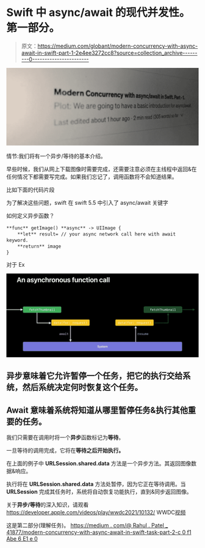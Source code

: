 # Swift 中 async/await 的现代并发性。第一部分。

> 原文：<https://medium.com/globant/modern-concurrency-with-async-await-in-swift-part-1-2e4ee3272cc8?source=collection_archive---------0----------------------->

![](img/39eab7dcf4f4fddc0cbc478b001f26f7.png)

情节:我们将有一个异步/等待的基本介绍。

早些时候，我们从网上下载图像时需要完成，还需要注意必须在主线程中返回&在任何情况下都需要写完成。如果我们忘记了，调用函数将不会知道结果。

比如下面的代码片段

为了解决这些问题，swift 在 swift 5.5 中引入了 async/await 关键字

如何定义异步函数？

```
**func** getImage() **async** -> UIImage {
    **let** result= // your async network call here with await keyword.
    **return** image
}
```

对于 Ex

![](img/e47cdf811a3dbae48bb3e0b83b412528.png)

## 异步意味着它允许暂停一个任务，把它的执行交给系统，然后系统决定何时恢复这个任务。

## Await 意味着系统将知道从哪里暂停任务&执行其他重要的任务。

我们只需要在调用时将一个**异步**函数标记为**等待**。

一旦等待的调用完成，它将在**等待之后开始执行。**

在上面的例子中 **URLSession.shared.data** 方法是一个异步方法。其返回图像数据&响应。

执行将在 **URLSession.shared.data** 方法处暂停，因为它正在等待调用。当 **URLSession** 完成其任务时，系统将自动恢复功能执行，直到&同步返回图像。

关于**异步/等待**的深入知识，请观看 https://developer.apple.com/videos/play/wwdc2021/10132/
WWDC[视频](https://developer.apple.com/videos/play/wwdc2021/10132/)

这是第二部分(理解任务)。
[https://medium . com/@ Rahul . Patel _ 41877/modern-concurrency-with-async-await-in-swift-task-part-2-c 0 f1 Abe 6 E1 e 0](/@rahul.patel_41877/modern-concurrency-with-async-await-in-swift-task-part-2-c0f1abe6e1e0)